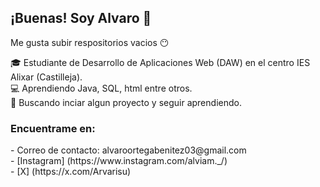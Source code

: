 ## ¡Buenas! Soy Alvaro 👋

Me gusta subir respositorios vacios 😶

🎓 Estudiante de Desarrollo de Aplicaciones Web (DAW) en el centro IES Alixar (Castilleja). <br>
💻 Aprendiendo Java, SQL, html entre otros. <br>
🚀 Buscando inciar algun proyecto y seguir aprendiendo. <br>

<h3>Encuentrame en: </h3>
- Correo de contacto: alvaroortegabenitez03@gmail.com <br>
- [Instagram] (https://www.instagram.com/alviam._/) <br>
- [X] (https://x.com/Arvarisu)






